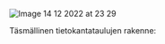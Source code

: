 ![Image 14 12 2022 at 23 29](https://user-images.githubusercontent.com/96625505/207721136-af1f7110-90ec-49a1-acf6-9158c13b99f4.jpg)

Täsmällinen tietokantataulujen rakenne:

